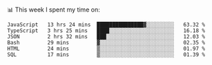 📊 This week I spent my time on:
<!--START_SECTION:waka-->

```text
JavaScript   13 hrs 24 mins  ███████████████▓░░░░░░░░░   63.32 %
TypeScript   3 hrs 25 mins   ████░░░░░░░░░░░░░░░░░░░░░   16.18 %
JSON         2 hrs 32 mins   ███░░░░░░░░░░░░░░░░░░░░░░   12.03 %
Bash         29 mins         ▓░░░░░░░░░░░░░░░░░░░░░░░░   02.35 %
HTML         24 mins         ▒░░░░░░░░░░░░░░░░░░░░░░░░   01.97 %
SQL          17 mins         ▒░░░░░░░░░░░░░░░░░░░░░░░░   01.39 %
```

<!--END_SECTION:waka-->

